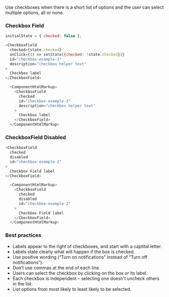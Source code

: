 Use checkboxes when there is a short list of options and the user can select multiple options, all or none.

<h3>Checkbox Field</h3>

```js
initialState = { checked: false };

<CheckboxField
  checked={state.checked}
  onClick={() => setState({checked: !state.checked})}
  id="checkbox-example-1"
  description="checkbox helper text"
>
  Checkbox label
</CheckboxField>
```
```js noeditor
  <ComponentHtmlMarkup>
    <CheckboxField
      checked
      id="checkbox-example-1"
      description="checkbox helper text"
    >
      Checkbox label
    </CheckboxField>
  </ComponentHtmlMarkup>
```

<h3>CheckboxField Disabled</h3>

```js
<CheckboxField
  checked
  disabled
  id="checkbox-example-2"
>
  Checkbox Field label
</CheckboxField>
```
```js noeditor
  <ComponentHtmlMarkup>
    <CheckboxField
      checked
      disabled
      id="checkbox-example-2"
    >
      Checkbox Field label
    </CheckboxField>
  </ComponentHtmlMarkup>
```

<h3>Best practices</h3>
<ul>
  <li>Labels appear to the right of checkboxes, and start with a captital letter.</li>
  <li>Labels state clearly what will happen if the box is checked.</li>
  <li>Use positive wording (“Turn on notifications” instead of “Turn off notifications”).</li>
  <li>Don’t use commas at the end of each line.</li>
  <li>Users can select the checkbox by clicking on the box or its label.</li>
  <li>Each checkbox is independent – selecting one doesn't uncheck others in the list.</li>
  <li>List options from most likely to least likely to be selected.</li>
</ul>
